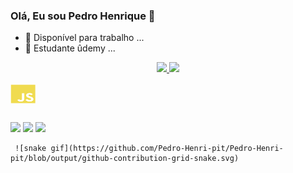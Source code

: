 ### Olá, Eu sou Pedro Henrique 👋

- 🔭 Disponível para trabalho ...
- 🌱 Estudante ûdemy ...

<div align="center">
  <a href="https://github.com/Pedro-Henri-pit">
  <img height="130em" src="https://github-readme-stats.vercel.app/api?username=Pedro-Henri-pit&show_icons=true&theme=dark&include_all_commits=true&count_private=true"/>
  <img height="125em" src="https://github-readme-stats.vercel.app/api/top-langs/?username=Pedro-Henri-pit&layout=compact&langs_count=7&theme=dark"/>
</div>
 <div style="display: inline_block"><br>
  <img align="center" alt="Rafa-Js" height="30" width="40" src="https://raw.githubusercontent.com/devicons/devicon/master/icons/javascript/javascript-plain.svg">
    </div>
  
  ##
  
  <div>
     <a href="https://www.instagram.com/pedroh_rl/?igshid=YmMyMTA2M2Y%3D" target="_blank"><img src="https://img.shields.io/badge/-Instagram-%23E4405F?style=for-the-badge&logo=instagram&logoColor=white" target="_blank"></a>
    <a href="https://www.linkedin.com/in/pedro-henrique-rangel-9b8998248" target="_blank"><img src="https://img.shields.io/badge/-LinkedIn-%230077B5?style=for-the-badge&logo=linkedin&logoColor=white" target="_blank"></a>
     <a href="https://discord.com/channels/@me" target="_blank"><img src="https://img.shields.io/badge/Discord-7289DA?style=for-the-badge&logo=discord&logoColor=white" target="_blank"></a> 
    
     ![snake gif](https://github.com/Pedro-Henri-pit/Pedro-Henri-pit/blob/output/github-contribution-grid-snake.svg)
    
  </div>
